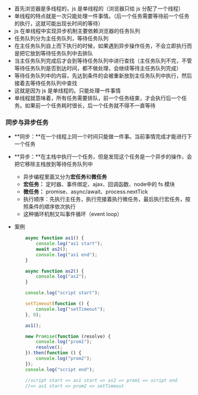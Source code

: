 ### 
- 首先浏览器是多线程的，js 是单线程的（浏览器只给 js 分配了一个线程）
- 单线程的特点就是一次只能处理一件事情。（后一个任务需要等待前一个任务的执行，这就可能出现长时间的等待）
- js 在单线程中实现异步机制主要依赖浏览器的任务队列
- 任务队列分为主任务队列，等待任务队列
- 在主任务队列自上而下执行的时候，如果遇到异步操作任务，不会立即执行而是把它放到等待任务队列中去排队
- 当主任务队列完成后才会到等待任务队列中进行查找（主任务队列不完，不管等待任务队列是否到达时间，都不做处理，会继续等待主任务队列完成）
- 等待任务队列中的内容，先达到条件的会被重新放到主任务队列中执行，然后接着去等待任务队列中查找
- 这就是因为 js 是单线程的。只能处理一件事情
- 单线程就意味着，所有任务需要排队，前一个任务结束，才会执行后一个任务。如果前一个任务耗时很长，后一个任务就不得不一直等待

### 同步与异步任务
- **同步：**在一个线程上同一个时间只能做一件事。当前事情完成才能进行下一个任务
- **异步：**在主栈中执行一个任务，但是发现这个任务是一个异步的操作，会把它移除主栈放到等待任务队列中
    - 异步编程里面又分为**宏任务**和**微任务**
    - **宏任务：** 定时器、事件绑定、ajax、回调函数、node中的 fs 模块
    - **微任务：** promise、async/await、process.nextTick
    - 执行顺序：先执行主任务，执行完接着执行微任务，最后执行宏任务，按照条件的顺序依次执行
    - 这种循环机制又叫事件循环（event loop）

- 案例
    ```js
        async function as1() {
            console.log("as1 start");
            await as2();
            console.log("as1 end");
        }

        async function as2() {
            console.log("as2");
        }

        console.log("script start");

        setTimeout(function () {
            console.log("setTimeout");
        }, 0);

        as1();

        new Promise(function (resolve) {
            console.log("prom1");
            resolve();
        }).then(function () {
            console.log("prom2");
        });
        console.log("script end");

        //script start => as1 start => as2 => prom1 => script end
        //=> as1 start => prom2 => setTimeout
    ```